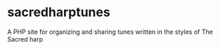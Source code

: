 # sacredharptunes
A PHP site for organizing and sharing tunes written in the styles of The Sacred harp
